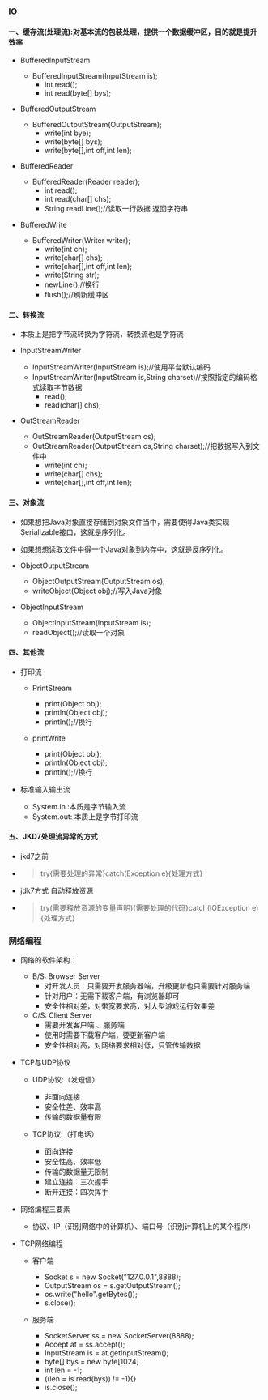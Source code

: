 ### IO

#### 一、缓存流(处理流):对基本流的包装处理，提供一个数据缓冲区，目的就是提升效率

* BufferedInputStream
    * BufferedInputStream(InputStream is);
        * int read();
        * int read(byte[] bys);
        
* BufferedOutputStream
    * BufferedOutputStream(OutputStream);
        * write(int bye);
        * write(byte[] bys);
        * write(byte[],int off,int len);
        
* BufferedReader
    * BufferedReader(Reader reader);
        * int read();
        * int read(char[] chs);
        * String readLine();//读取一行数据 返回字符串
        
* BufferedWrite
    * BufferedWriter(Writer writer);
        * write(int ch);
        * write(char[] chs);
        * write(char[],int off,int len);
        * write(String str);
        * newLine();//换行
        * flush();//刷新缓冲区
        
#### 二、转换流

* 本质上是把字节流转换为字符流，转换流也是字符流

* InputStreamWriter
    * InputStreamWriter(InputStream is);//使用平台默认编码
    * InputStreamWriter(InputStream is,String charset)//按照指定的编码格式读取字节数据
        * read();
        * read(char[] chs);
    
* OutStreamReader               
    * OutStreamReader(OutputStream os);
    * OutStreamReader(OutputStream os,String charset);//把数据写入到文件中
        * write(int ch);
        * write(char[] chs);
        * write(char[],int off,int len);
 
#### 三、对象流

* 如果想把Java对象直接存储到对象文件当中，需要使得Java类实现Serializable接口，这就是序列化。
* 如果想想读取文件中得一个Java对象到内存中，这就是反序列化。
  
* ObjectOutputStream
    * ObjectOutputStream(OutputStream os);
    * writeObject(Object obj);//写入Java对象
    
* ObjectInputStream    
    * ObjectInputStream(InputStream is);
    * readObject();//读取一个对象
    
#### 四、其他流

* 打印流
    * PrintStream
        * print(Object obj);
        * println(Object obj);
        * println();//换行
        
    * printWrite 
        * print(Object obj);
        * println(Object obj);
        * println();//换行 
        
* 标准输入输出流
    * System.in :本质是字节输入流
    * System.out: 本质上是字节打印流
    
#### 五、JKD7处理流异常的方式

* jkd7之前
* > try{需要处理的异常}catch(Exception e){处理方式}                  

* jdk7方式  自动释放资源
* > try(需要释放资源的变量声明){需要处理的代码}catch(IOException e){处理方式}        
  
  
### 网络编程

* 网络的软件架构：
    * B/S: Browser Server  
        * 对开发人员：只需要开发服务器端，升级更新也只需要针对服务端
        * 针对用户：无需下载客户端，有浏览器即可
        * 安全性相对差，对带宽要求高，对大型游戏运行效果差
    * C/S: Client Server
        * 需要开发客户端 、服务端
        * 使用时需要下载客户端，要更新客户端
        * 安全性相对高，对网络要求相对低，只管传输数据
        
* TCP与UDP协议
    * UDP协议:（发短信）
        * 非面向连接
        * 安全性差、效率高
        * 传输的数据量有限
        
    * TCP协议:（打电话）
        * 面向连接
        * 安全性高、效率低    
        * 传输的数据量无限制
        * 建立连接：三次握手
        * 断开连接：四次挥手
        
* 网络编程三要素
    * 协议、IP（识别网络中的计算机）、端口号（识别计算机上的某个程序）
    
* TCP网络编程
    * 客户端
        * Socket s = new Socket("127.0.0.1",8888);         
        * OutputStream os = s.getOutputStream();   
        * os.write("hello".getBytes());
        * s.close();
    
    * 服务端
        * SocketServer ss = new SocketServer(8888);
        * Accept at = ss.accept();    
        * InputStream is = at.getInputStream();
        * byte[] bys = new byte[1024]
        * int len = -1;
        * ((len = is.read(bys)) != -1){}
        * is.close();